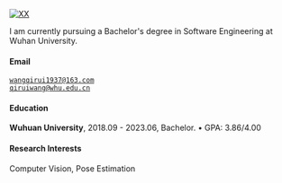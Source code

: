 [![XX](https://img.shields.io/badge/XX-github-blue?logo=github)](https://github.com/XX)

I am currently pursuing a Bachelor's degree in Software Engineering at Wuhan University.

#### Email  
<code>wangqirui1937@163.com</code>  
<code>qiruiwang@whu.edu.cn</code>

#### Education  
**Wuhuan University**, 2018.09 - 2023.06, Bachelor.
• GPA: 3.86/4.00  

#### Research Interests  
Computer Vision, Pose Estimation